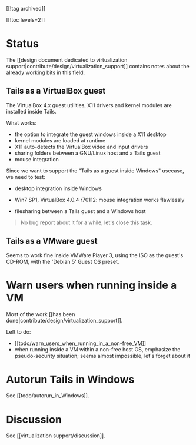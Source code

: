 [[!tag archived]]

[[!toc levels=2]]

Status
======

The [[design document dedicated to virtualization
support|contribute/design/virtualization_support]] contains notes
about the already working bits in this field.

## Tails as a VirtualBox guest

The VirtualBox 4.x guest utilities, X11 drivers and kernel modules are
installed inside Tails.

What works:

* the option to integrate the guest windows inside a X11 desktop
* kernel modules are loaded at runtime
* X11 auto-detects the VirtualBox video and input drivers
* sharing folders between a GNU/Linux host and a Tails guest
* mouse integration

Since we want to support the "Tails as a guest inside Windows"
usecase, we need to test:

* desktop integration inside Windows
 - Win7 SP1, VirtualBox 4.0.4 r70112: mouse integration works
   flawlessly
* filesharing between a Tails guest and a Windows host

> No bug report about it for a while, let's close this task.

## Tails as a VMware guest

Seems to work fine inside VMWare Player 3, using the ISO as the
guest's CD-ROM, with the 'Debian 5' Guest OS preset.

Warn users when running inside a VM
===================================

Most of the work [[has been done|contribute/design/virtualization_support]].

Left to do:

* [[todo/warn_users_when_running_in_a_non-free_VM]]
* when running inside a VM within a non-free host OS, emphasize the
  pseudo-security situation; seems almost impossible, let's forget
  about it

Autorun Tails in Windows
========================

See [[todo/autorun_in_Windows]].

Discussion
==========

See [[virtualization support/discussion]].
